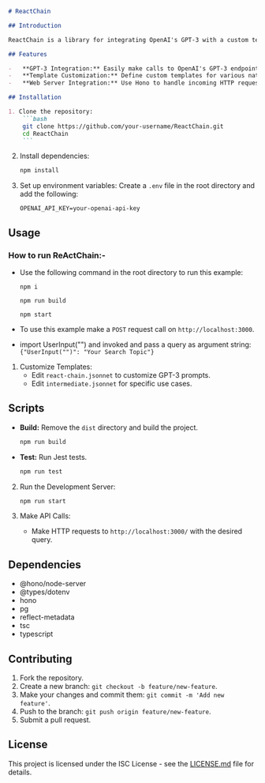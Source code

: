 ````markdown
# ReactChain

## Introduction

ReactChain is a library for integrating OpenAI's GPT-3 with a custom template for natural language processing tasks. It utilizes Node.js, Hono, and other dependencies for seamless integration.

## Features

-   **GPT-3 Integration:** Easily make calls to OpenAI's GPT-3 endpoint using a custom template.
-   **Template Customization:** Define custom templates for various natural language processing scenarios.
-   **Web Server Integration:** Use Hono to handle incoming HTTP requests with ease.

## Installation

1. Clone the repository:
    ```bash
    git clone https://github.com/your-username/ReactChain.git
    cd ReactChain
    ```
````

2. Install dependencies:

    ```bash
    npm install
    ```

3. Set up environment variables:
   Create a `.env` file in the root directory and add the following:
    ```env
    OPENAI_API_KEY=your-openai-api-key
    ```

## Usage

### How to run ReActChain:-

-   Use the following command in the root directory to run this example:

    `npm i`

    `npm run build`

    `npm start`

-   To use this example make a `POST` request call on `http://localhost:3000`.
-   import UserInput("") and invoked and pass a query as argument string:
    `{"UserInput("")": "Your Search Topic"}`

1. Customize Templates:
    - Edit `react-chain.jsonnet` to customize GPT-3 prompts.
    - Edit `intermediate.jsonnet` for specific use cases.

## Scripts

-   **Build:** Remove the `dist` directory and build the project.

    ```bash
    npm run build
    ```

-   **Test:** Run Jest tests.
    ```bash
    npm run test
    ```

2. Run the Development Server:

    ```bash
    npm run start
    ```

3. Make API Calls:
    - Make HTTP requests to `http://localhost:3000/` with the desired query.

## Dependencies

-   @hono/node-server
-   @types/dotenv
-   hono
-   pg
-   reflect-metadata
-   tsc
-   typescript

## Contributing

1. Fork the repository.
2. Create a new branch: `git checkout -b feature/new-feature`.
3. Make your changes and commit them: `git commit -m 'Add new feature'`.
4. Push to the branch: `git push origin feature/new-feature`.
5. Submit a pull request.

## License

This project is licensed under the ISC License - see the [LICENSE.md](LICENSE.md) file for details.

```





```
